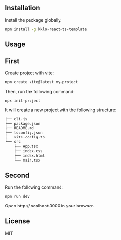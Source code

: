 ## Installation

Install the package globally:

```bash
npm install -g kklo-react-ts-template
```

## Usage

## First

Create project with vite:

```bash
npm create vite@latest my-project
```

Then, run the following command:

```bash
npx init-project
```

It will create a new project with the following structure:

```bash
├── cli.js
├── package.json
├── README.md
├── tsconfig.json
├── vite.config.ts
└── src
    ├── App.tsx
    ├── index.css
    ├── index.html
    └── main.tsx
```

## Second

Run the following command:

```bash
npm run dev
```

Open http://localhost:3000 in your browser.

## License

MIT
